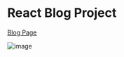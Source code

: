 # React Blog Project

 [Blog Page](https://darko-react-post-blog.netlify.app/)

![image](https://i.ibb.co/TRL267D/blog1.png)
